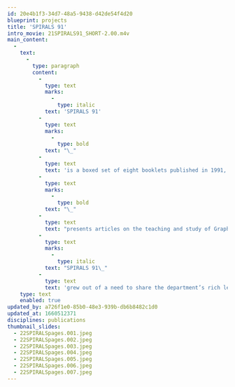 ```yaml
---
id: 20e4b1f3-34d7-48a5-9438-d42de54f4d20
blueprint: projects
title: 'SPIRALS 91'
intro_movie: 21SPIRALS91_SHORT-2.00.m4v
main_content:
  -
    text:
      -
        type: paragraph
        content:
          -
            type: text
            marks:
              -
                type: italic
            text: 'SPIRALS 91'
          -
            type: text
            marks:
              -
                type: bold
            text: "\_"
          -
            type: text
            text: 'is a boxed set of eight booklets published in 1991, that'
          -
            type: text
            marks:
              -
                type: bold
            text: "\_"
          -
            type: text
            text: "presents articles on the teaching and study of Graphic Design at the Rhode Island School of Design—the first since its1977 publication.\_"
          -
            type: text
            marks:
              -
                type: italic
            text: "SPIRALS 91\_"
          -
            type: text
            text: 'grew out of a need to share the department’s rich learning experience in the education of future designers.'
    type: text
    enabled: true
updated_by: a726f1e0-85b0-48e3-939b-db6b8482c1d0
updated_at: 1660512371
disciplines: publications
thumbnail_slides:
  - 22SPIRALSpages.001.jpeg
  - 22SPIRALSpages.002.jpeg
  - 22SPIRALSpages.003.jpeg
  - 22SPIRALSpages.004.jpeg
  - 22SPIRALSpages.005.jpeg
  - 22SPIRALSpages.006.jpeg
  - 22SPIRALSpages.007.jpeg
---
```

